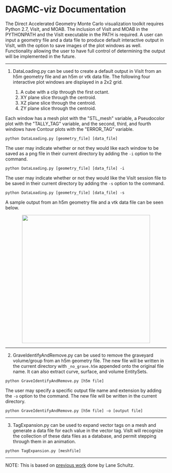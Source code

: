 DAGMC-viz Documentation
=======================

The Direct Accelerated Geometry Monte Carlo visualization toolkit requires Python 2.7, VisIt, and MOAB. The inclusion of VisIt and MOAB in the PYTHONPATH and the VisIt executable in the PATH is required. A user can input a geometry file and a data file to produce default interactive output in VisIt, with the option to save images of the plot windows as well. Functionality allowing the user to have full control of determining the output will be implemented in the future.

----------------------------------------

1. DataLoading.py can be used to create a default output in VisIt from an h5m geometry file and an h5m or vtk data file. The following four interactive plot windows are displayed in a 2x2 grid.

      1. A cube with a clip through the first octant.
      2. XY plane slice through the centroid.
      3. XZ plane slice through the centroid.
      4. ZY plane slice through the centroid.
      
Each window has a mesh plot with the "STL_mesh" variable, a Pseudocolor plot with the "TALLY_TAG" variable, and the second, third, and fourth windows have Contour plots with the "ERROR_TAG" variable. 

```
python DataLoading.py [geometry_file] [data_file] 
```
The user may indicate whether or not they would like each window to be saved as a png file in their current directory by adding the ```-i``` option to the command.

```
python DataLoading.py [geometry_file] [data_file] -i 
```
The user may indicate whether or not they would like the VisIt session file to be saved in their current directory by adding the ```-s``` option to the command.

```
python DataLoading.py [geometry_file] [data_file] -s 
```

A sample output from an h5m geometry file and a vtk data file can be seen below.

<p align="center">
<img src="https://i.postimg.cc/FRxFpL3S/Screenshot-from-2018-11-14-18-39-16.png" width="400" height="400"/>
</p>

----------------------------------------

2. GraveIdentifyAndRemove.py can be used to remove the graveyard volume/group from an h5m geometry file. The new file will be written in the current directory with ```_no_grave.h5m``` appended onto the original file name. It can also extract curve, surface, and volume EntitySets.

```
python GraveIdentifyAndRemove.py [h5m file] 
```

The user may specify a specific output file name and extension by adding the ```-o``` option to the command. The new file will be written in the current directory.
 
```
python GraveIdentifyAndRemove.py [h5m file] -o [output file] 
```

----------------------------------------

3. TagExpansion.py can be used to expand vector tags on a mesh and generate a data file for each value in the vector tag. VisIt will recognize the collection of these data files as a database, and permit stepping through them in an animation.

```
python TagExpansion.py [meshfile]
```
----------------------------------------

NOTE: This is based on [previous work](https://github.com/piperlincoln/DAGMC-viz/tree/lane_progress) done by Lane Schultz.
